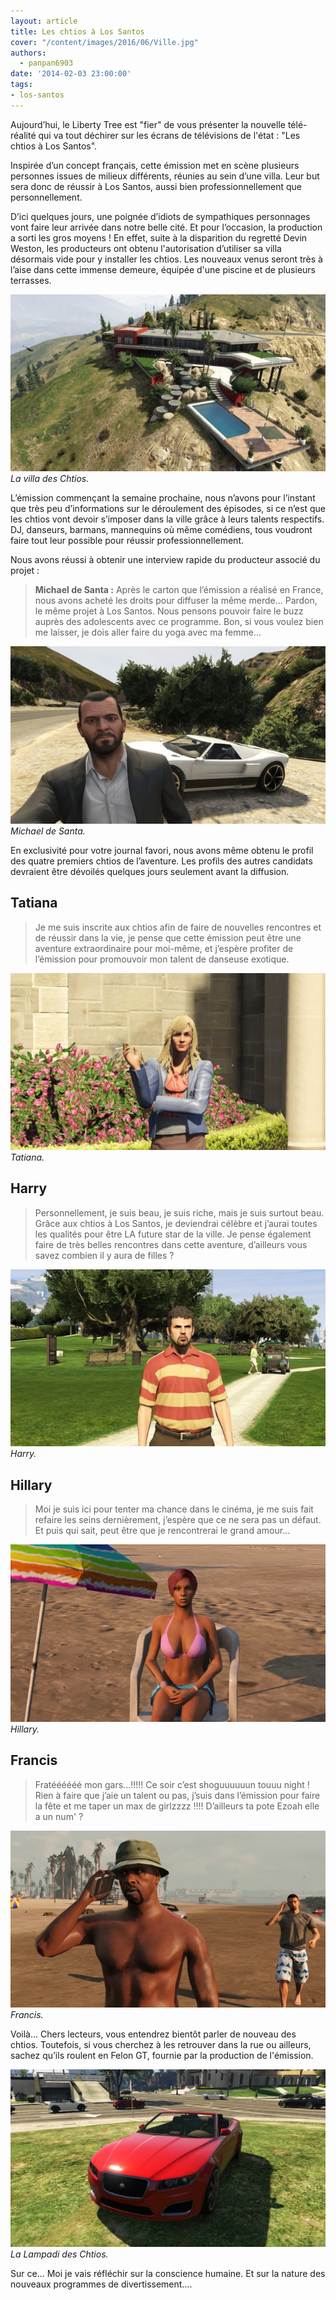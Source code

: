 ```yaml
---
layout: article
title: Les chtios à Los Santos
cover: "/content/images/2016/06/Ville.jpg"
authors:
  - panpan6903
date: '2014-02-03 23:00:00'
tags:
- los-santos
---
```


Aujourd’hui, le Liberty Tree est "fier" de vous présenter la nouvelle télé-réalité qui va tout déchirer sur les écrans de télévisions de l'état : "Les chtios à Los Santos".

Inspirée d’un concept français, cette émission met en scène plusieurs personnes issues de milieux différents, réunies au sein d’une villa. Leur but sera donc de réussir à Los Santos, aussi bien professionnellement que personnellement.

D’ici quelques jours, une poignée d’idiots de sympathiques personnages vont faire leur arrivée dans notre belle cité. Et pour l’occasion, la production a sorti les gros moyens ! En effet, suite à la disparition du regretté Devin Weston, les producteurs ont obtenu l'autorisation d’utiliser sa villa désormais vide pour y installer les chtios. Les nouveaux venus seront très à l’aise dans cette immense demeure, équipée d'une piscine et de plusieurs terrasses.

![La villa des Chtios.](/content/images/2016/06/0_0-8.jpg)
_La villa des Chtios._

L’émission commençant la semaine prochaine, nous n’avons pour l’instant que très peu d’informations sur le déroulement des épisodes, si ce n’est que les chtios vont devoir s’imposer dans la ville grâce à leurs talents respectifs. DJ, danseurs, barmans, mannequins où même comédiens, tous voudront faire tout leur possible pour réussir professionnellement.

Nous avons réussi à obtenir une interview rapide du producteur associé du projet :

> **Michael de Santa :** Après le carton que l’émission a réalisé en France, nous avons acheté les droits pour diffuser la même merde... Pardon, le même projet à Los Santos. Nous pensons pouvoir faire le buzz auprès des adolescents avec ce programme. Bon, si vous voulez bien me laisser, je dois aller faire du yoga avec ma femme...

![Michael de Santa.](/content/images/2016/06/0_0-7.jpg)
_Michael de Santa._

En exclusivité pour votre journal favori, nous avons même obtenu le profil des quatre premiers chtios de l’aventure. Les profils des autres candidats devraient être dévoilés quelques jours seulement avant la diffusion.

## Tatiana

> Je me suis inscrite aux chtios afin de faire de nouvelles rencontres et de réussir dans la vie, je pense que cette émission peut être une aventure extraordinaire pour moi-même, et j’espère profiter de l’émission pour promouvoir mon talent de danseuse exotique.

![Tatiana.](/content/images/2016/06/0_0-6.jpg)
_Tatiana._

## Harry

> Personnellement, je suis beau, je suis riche, mais je suis surtout beau. Grâce aux chtios à Los Santos, je deviendrai célèbre et j’aurai toutes les qualités pour être LA future star de la ville. Je pense également faire de très belles rencontres dans cette aventure, d’ailleurs vous savez combien il y aura de filles ?

![Harry.](/content/images/2016/06/0_0-4.jpg)
_Harry._

## Hillary

> Moi je suis ici pour tenter ma chance dans le cinéma, je me suis fait refaire les seins dernièrement, j’espère que ce ne sera pas un défaut. Et puis qui sait, peut être que je rencontrerai le grand amour...

![Hillary.](/content/images/2016/06/0_0-2.jpg)
_Hillary._

## Francis

> Fratéééééé mon gars...!!!!! Ce soir c’est shoguuuuuun touuu night ! Rien à faire que j’aie un talent ou pas, j’suis dans l’émission pour faire la fête et me taper un max de girlzzzz !!!! D’ailleurs ta pote Ezoah elle a un num' ?

![Francis.](/content/images/2016/06/0_0-3.jpg)
_Francis._

Voilà... Chers lecteurs, vous entendrez bientôt parler de nouveau des chtios. Toutefois, si vous cherchez à les retrouver dans la rue ou ailleurs, sachez qu’ils roulent en Felon GT, fournie par la production de l'émission.

![La Lampadi des Chtios.](/content/images/2016/06/0_0-5.jpg)
_La Lampadi des Chtios._

Sur ce... Moi je vais réfléchir sur la conscience humaine. Et sur la nature des nouveaux programmes de divertissement....